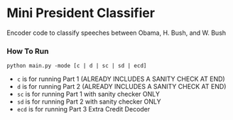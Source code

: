 # Mini President Classifier
Encoder code to classify speeches between Obama, H. Bush, and W. Bush

### How To Run
`python main.py -mode [c | d | sc | sd | ecd]`
- `c` is for running Part 1 (ALREADY INCLUDES A SANITY CHECK AT END)
- `d` is for running Part 2 (ALREADY INCLUDES A SANITY CHECK AT END)
- `sc` is for running Part 1 with sanity checker ONLY
- `sd` is for running Part 2 with sanity checker ONLY
- `ecd` is for running Part 3 Extra Credit Decoder
 
